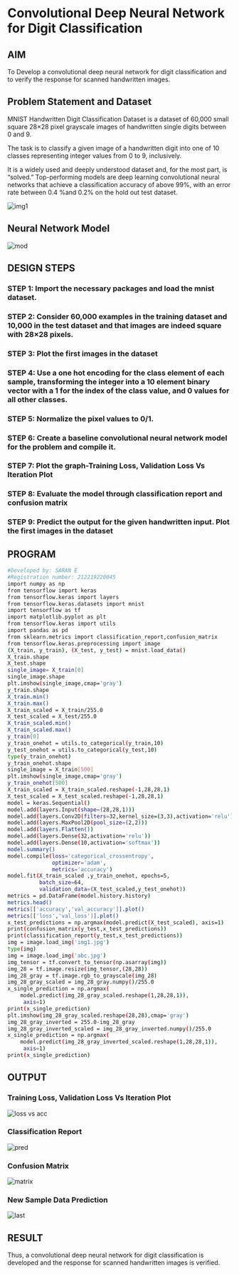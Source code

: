 # Convolutional Deep Neural Network for Digit Classification

## AIM

To Develop a convolutional deep neural network for digit classification and to verify the response for scanned handwritten images.

## Problem Statement and Dataset

MNIST Handwritten Digit Classification Dataset is a dataset of 60,000 small square 28×28 pixel grayscale images of handwritten single digits between 0 and 9.

The task is to classify a given image of a handwritten digit into one of 10 classes representing integer values from 0 to 9, inclusively.

It is a widely used and deeply understood dataset and, for the most part, is “solved.” Top-performing models are deep learning convolutional neural networks that achieve a classification accuracy of above 99%, with an error rate between 0.4 %and 0.2% on the hold out test dataset.

![img1](https://user-images.githubusercontent.com/114344373/196120118-ff160837-10f5-4f5f-b697-85fe796da688.jpg)

## Neural Network Model


![mod](https://user-images.githubusercontent.com/114344373/196120152-bf779904-f43e-461e-ada9-f15870b501b3.jpg)

## DESIGN STEPS


### STEP 1: Import the necessary packages and load the mnist dataset.


### STEP 2: Consider 60,000 examples in the training dataset and 10,000 in the test dataset and that images are indeed square with 28×28 pixels.


### STEP 3: Plot the first images in the dataset


### STEP 4: Use a one hot encoding for the class element of each sample, transforming the integer into a 10 element binary vector with a 1 for the index of the class value, and 0 values for all other classes. 

### STEP 5: Normalize the pixel values to 0/1.

### STEP 6: Create a baseline convolutional neural network model for the problem and compile it.

### STEP 7: Plot the graph-Training Loss, Validation Loss Vs Iteration Plot

### STEP 8: Evaluate the model through classification report and confusion matrix

### STEP 9: Predict the output for the given handwritten input. Plot the first images in the dataset


## PROGRAM

```sh
#Developed by: SARAN E
#Registration number: 212219220045
import numpy as np
from tensorflow import keras
from tensorflow.keras import layers
from tensorflow.keras.datasets import mnist
import tensorflow as tf
import matplotlib.pyplot as plt
from tensorflow.keras import utils
import pandas as pd
from sklearn.metrics import classification_report,confusion_matrix
from tensorflow.keras.preprocessing import image
(X_train, y_train), (X_test, y_test) = mnist.load_data()
X_train.shape
X_test.shape
single_image= X_train[0]
single_image.shape
plt.imshow(single_image,cmap='gray')
y_train.shape
X_train.min()
X_train.max()
X_train_scaled = X_train/255.0
X_test_scaled = X_test/255.0
X_train_scaled.min()
X_train_scaled.max()
y_train[0]
y_train_onehot = utils.to_categorical(y_train,10)
y_test_onehot = utils.to_categorical(y_test,10)
type(y_train_onehot)
y_train_onehot.shape
single_image = X_train[500]
plt.imshow(single_image,cmap='gray')
y_train_onehot[500]
X_train_scaled = X_train_scaled.reshape(-1,28,28,1)
X_test_scaled = X_test_scaled.reshape(-1,28,28,1)
model = keras.Sequential()
model.add(layers.Input(shape=(28,28,1)))
model.add(layers.Conv2D(filters=32,kernel_size=(3,3),activation='relu'))
model.add(layers.MaxPool2D(pool_size=(2,2)))
model.add(layers.Flatten())
model.add(layers.Dense(32,activation='relu'))
model.add(layers.Dense(10,activation='softmax'))
model.summary()
model.compile(loss='categorical_crossentropy',
              optimizer='adam',
              metrics='accuracy')
model.fit(X_train_scaled ,y_train_onehot, epochs=5,
          batch_size=64, 
          validation_data=(X_test_scaled,y_test_onehot))
metrics = pd.DataFrame(model.history.history)
metrics.head()
metrics[['accuracy','val_accuracy']].plot()
metrics[['loss','val_loss']].plot()
x_test_predictions = np.argmax(model.predict(X_test_scaled), axis=1)
print(confusion_matrix(y_test,x_test_predictions))
print(classification_report(y_test,x_test_predictions))
img = image.load_img('img1.jpg')
type(img)
img = image.load_img('abc.jpg')
img_tensor = tf.convert_to_tensor(np.asarray(img))
img_28 = tf.image.resize(img_tensor,(28,28))
img_28_gray = tf.image.rgb_to_grayscale(img_28)
img_28_gray_scaled = img_28_gray.numpy()/255.0
x_single_prediction = np.argmax(
    model.predict(img_28_gray_scaled.reshape(1,28,28,1)),
     axis=1)
print(x_single_prediction)
plt.imshow(img_28_gray_scaled.reshape(28,28),cmap='gray')
img_28_gray_inverted = 255.0-img_28_gray
img_28_gray_inverted_scaled = img_28_gray_inverted.numpy()/255.0
x_single_prediction = np.argmax(
    model.predict(img_28_gray_inverted_scaled.reshape(1,28,28,1)),
     axis=1)
print(x_single_prediction)
```

## OUTPUT

### Training Loss, Validation Loss Vs Iteration Plot

![loss vs acc](https://user-images.githubusercontent.com/114344373/196120218-63751237-17c9-4cd9-81f9-fe123935f777.jpg)



### Classification Report

![pred](https://user-images.githubusercontent.com/114344373/196119903-80253a18-1d79-44dd-a504-bd95b5ea49ab.jpg)


### Confusion Matrix
![matrix](https://user-images.githubusercontent.com/114344373/196120539-ab160894-2ff8-4d52-9c7e-a5e3319ed3f6.png)



### New Sample Data Prediction

![last](https://user-images.githubusercontent.com/114344373/196122170-0a73d089-aa42-48f3-806b-aa8d0760d120.jpg)



## RESULT
Thus, a convolutional deep neural network for digit classification is developed and the response for scanned handwritten images is verified.

